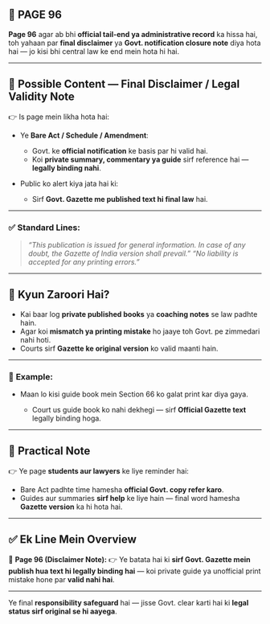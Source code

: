 ## 📄 **PAGE 96**

**Page 96** agar ab bhi **official tail-end ya administrative record** ka hissa hai, toh yahaan par **final disclaimer** ya **Govt. notification closure note** diya hota hai — jo kisi bhi central law ke end mein hota hi hai.

---

## 🔹 **Possible Content — Final Disclaimer / Legal Validity Note**

👉 Is page mein likha hota hai:

* Ye **Bare Act / Schedule / Amendment**:

  * Govt. ke **official notification** ke basis par hi valid hai.
  * Koi **private summary, commentary ya guide** sirf reference hai — **legally binding nahi**.
* Public ko alert kiya jata hai ki:

  * Sirf **Govt. Gazette me published text hi final law** hai.

---

### ✅ **Standard Lines:**

> *“This publication is issued for general information. In case of any doubt, the Gazette of India version shall prevail.”*
> *“No liability is accepted for any printing errors.”*

---

## 🔹 **Kyun Zaroori Hai?**

* Kai baar log **private published books** ya **coaching notes** se law padhte hain.
* Agar koi **mismatch ya printing mistake** ho jaaye toh Govt. pe zimmedari nahi hoti.
* Courts sirf **Gazette ke original version** ko valid maanti hain.

---

### 🧩 **Example:**

* Maan lo kisi guide book mein Section 66 ko galat print kar diya gaya.

  * Court us guide book ko nahi dekhegi — sirf **Official Gazette text** legally binding hoga.

---

## 🔹 **Practical Note**

👉 Ye page **students aur lawyers** ke liye reminder hai:

* Bare Act padhte time hamesha **official Govt. copy refer karo**.
* Guides aur summaries **sirf help** ke liye hain — final word hamesha **Gazette version** ka hi hota hai.

---

## ✅ **Ek Line Mein Overview**

📌 **Page 96 (Disclaimer Note):**
👉 Ye batata hai ki **sirf Govt. Gazette mein publish hua text hi legally binding hai** — koi private guide ya unofficial print mistake hone par **valid nahi hai**.

---

Ye final **responsibility safeguard** hai — jisse Govt. clear karti hai ki **legal status sirf original se hi aayega**.
